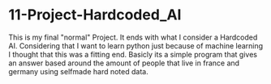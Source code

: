 # 11-Project-Hardcoded_AI

This is my final "normal" Project.
It ends with what I consider a Hardcoded AI.
Considering that I want to learn python just because of machine learning I thought that this was a fitting end.
Basicly its a simple program that gives an answer based around the amount of people that live in france and germany using selfmade hard noted data.
